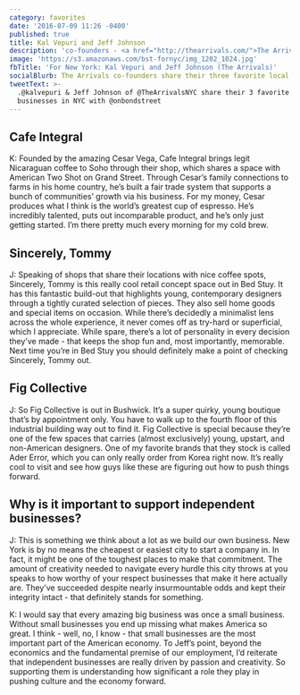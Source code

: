 ```yaml
---
category: favorites
date: '2016-07-09 11:26 -0400'
published: true
title: Kal Vepuri and Jeff Johnson
description: 'co-founders - <a href="http://thearrivals.com/">The Arrivals</a>'
image: 'https://s3.amazonaws.com/bst-fornyc/img_1202_1024.jpg'
fbTitle: 'For New York: Kal Vepuri and Jeff Johnson (The Arrivals)'
socialBlurb: The Arrivals co-founders share their three favorite local businesses in NYC.
tweetText: >-
  .@kalvepuri & Jeff Johnson of @TheArrivalsNYC share their 3 favorite local
  businesses in NYC with @onbondstreet
---
```

## Cafe Integral
K: Founded by the amazing Cesar Vega, Cafe Integral brings legit Nicaraguan coffee to Soho through their shop, which shares a space with American Two Shot on Grand Street. Through Cesar’s family connections to farms in his home country, he’s built a fair trade system that supports a bunch of communities’ growth via his business. For my money, Cesar produces what I think is the world’s greatest cup of espresso. He’s incredibly talented, puts out incomparable product, and he’s only just getting started. I’m there pretty much every morning for my cold brew.

## Sincerely, Tommy
J: Speaking of shops that share their locations with nice coffee spots, Sincerely, Tommy is this really cool retail concept space out in Bed Stuy. It has this fantastic build-out that highlights young, contemporary designers through a tightly curated selection of pieces. They also sell home goods and special items on occasion. While there’s decidedly a minimalist lens across the whole experience, it never comes off as try-hard or superficial, which I appreciate. While spare, there’s a lot of personality in every decision they’ve made - that keeps the shop fun and, most importantly, memorable. Next time you’re in Bed Stuy you should definitely make a point of checking Sincerely, Tommy out.

## Fig Collective
J: So Fig Collective is out in Bushwick. It’s a super quirky, young boutique that’s by appointment only. You have to walk up to the fourth floor of this industrial building way out to find it. Fig Collective is special because they’re one of the few spaces that carries (almost exclusively) young, upstart, and non-American designers. One of my favorite brands that they stock is called Ader Error, which you can only really order from Korea right now. It’s really cool to visit and see how guys like these are figuring out how to push things forward.

## Why is it important to support independent businesses?
J: This is something we think about a lot as we build our own business. New York is by no means the cheapest or easiest city to start a company in. In fact, it might be one of the toughest places to make that commitment. The amount of creativity needed to navigate every hurdle this city throws at you speaks to how worthy of your respect businesses that make it here actually are. They’ve succeeded despite nearly insurmountable odds and kept their integrity intact - that definitely stands for something.

K: I would say that every amazing big business was once a small business. Without small businesses you end up missing what makes America so great. I think - well, no, I know - that small businesses are the most important part of the American economy. To Jeff’s point, beyond the economics and the fundamental premise of our employment, I’d reiterate that independent businesses are really driven by passion and creativity. So supporting them is understanding how significant a role they play in pushing culture and the economy forward.
